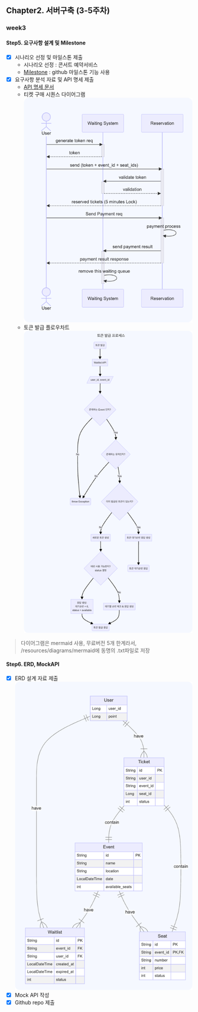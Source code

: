 ## Chapter2. 서버구축 (3-5주차)

### week3
#### Step5. 요구사항 설계 및 Milestone
-[x] 시나리오 선정 및 마일스톤 제출
  - 시나리오 선정 : 콘서트 예약서비스
  - [Milestone](https://github.com/kyun22/hhplus_w3to5/milestones) : github 마일스톤 기능 사용 
-[x] 요구사항 분석 자료 및 API 명세 제출
  - [API 명세 문서](https://documenter.getpostman.com/view/31502676/2sA35HWfuJ)
  - 티켓 구매 시퀀스 다이어그램 ![img.png](resources/diagrams/images/buy-ticket-seq-diagram.png)
  - 토큰 발급 플로우차트 ![img.png](resources/diagrams/images/generate-token.png)

> 다이어그램은 mermaid 사용, 무료버전 5개 한계라서, /resources/diagrams/mermaid에 동명의 .txt파일로 저장

#### Step6. ERD, MockAPI
-[x] ERD 설계 자료 제출
![erd.png](resources/diagrams/images/erd.png)
-[x] Mock API 작성
-[x] Github repo 제출
